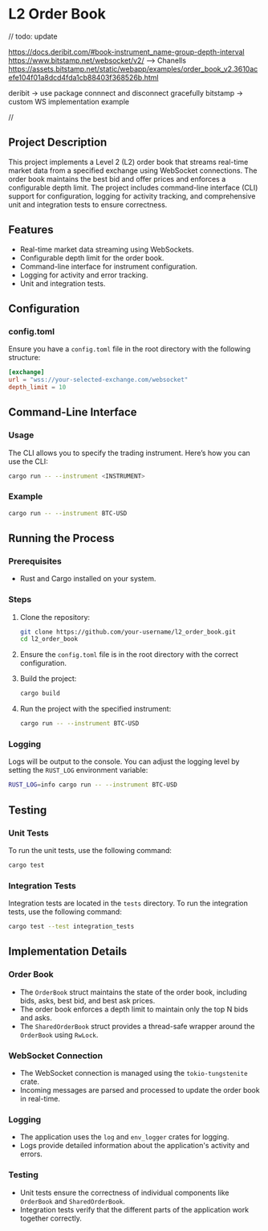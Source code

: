 # L2 Order Book

// todo: update

https://docs.deribit.com/#book-instrument_name-group-depth-interval
https://www.bitstamp.net/websocket/v2/ --> Chanells 
https://assets.bitstamp.net/static/webapp/examples/order_book_v2.3610acefe104f01a8dcd4fda1cb88403f368526b.html

deribit -> use package connnect and disconnect gracefully 
bitstamp -> custom WS implementation example 

//

## Project Description

This project implements a Level 2 (L2) order book that streams real-time market data from a specified exchange using WebSocket connections. The order book maintains the best bid and offer prices and enforces a configurable depth limit. The project includes command-line interface (CLI) support for configuration, logging for activity tracking, and comprehensive unit and integration tests to ensure correctness.

## Features

- Real-time market data streaming using WebSockets.
- Configurable depth limit for the order book.
- Command-line interface for instrument configuration.
- Logging for activity and error tracking.
- Unit and integration tests.

## Configuration

### config.toml

Ensure you have a `config.toml` file in the root directory with the following structure:

```toml
[exchange]
url = "wss://your-selected-exchange.com/websocket"
depth_limit = 10
```

## Command-Line Interface

### Usage

The CLI allows you to specify the trading instrument. Here’s how you can use the CLI:

```sh
cargo run -- --instrument <INSTRUMENT>
```

### Example

```sh
cargo run -- --instrument BTC-USD
```

## Running the Process

### Prerequisites

- Rust and Cargo installed on your system.

### Steps

1. Clone the repository:
   ```sh
   git clone https://github.com/your-username/l2_order_book.git
   cd l2_order_book
   ```

2. Ensure the `config.toml` file is in the root directory with the correct configuration.

3. Build the project:
   ```sh
   cargo build
   ```

4. Run the project with the specified instrument:
   ```sh
   cargo run -- --instrument BTC-USD
   ```

### Logging

Logs will be output to the console. You can adjust the logging level by setting the `RUST_LOG` environment variable:

```sh
RUST_LOG=info cargo run -- --instrument BTC-USD
```

## Testing

### Unit Tests

To run the unit tests, use the following command:

```sh
cargo test
```

### Integration Tests

Integration tests are located in the `tests` directory. To run the integration tests, use the following command:

```sh
cargo test --test integration_tests
```

## Implementation Details

### Order Book

- The `OrderBook` struct maintains the state of the order book, including bids, asks, best bid, and best ask prices.
- The order book enforces a depth limit to maintain only the top N bids and asks.
- The `SharedOrderBook` struct provides a thread-safe wrapper around the `OrderBook` using `RwLock`.

### WebSocket Connection

- The WebSocket connection is managed using the `tokio-tungstenite` crate.
- Incoming messages are parsed and processed to update the order book in real-time.

### Logging

- The application uses the `log` and `env_logger` crates for logging.
- Logs provide detailed information about the application's activity and errors.

### Testing

- Unit tests ensure the correctness of individual components like `OrderBook` and `SharedOrderBook`.
- Integration tests verify that the different parts of the application work together correctly.